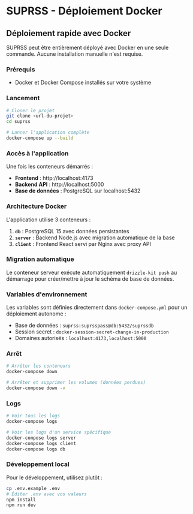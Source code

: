 # SUPRSS - Déploiement Docker

## Déploiement rapide avec Docker

SUPRSS peut être entièrement déployé avec Docker en une seule commande. Aucune installation manuelle n'est requise.

### Prérequis

- Docker et Docker Compose installés sur votre système

### Lancement

```bash
# Cloner le projet
git clone <url-du-projet>
cd suprss

# Lancer l'application complète
docker-compose up --build
```

### Accès à l'application

Une fois les conteneurs démarrés :

- **Frontend** : http://localhost:4173
- **Backend API** : http://localhost:5000
- **Base de données** : PostgreSQL sur localhost:5432

### Architecture Docker

L'application utilise 3 conteneurs :

1. **`db`** : PostgreSQL 15 avec données persistantes
2. **`server`** : Backend Node.js avec migration automatique de la base
3. **`client`** : Frontend React servi par Nginx avec proxy API

### Migration automatique

Le conteneur serveur exécute automatiquement `drizzle-kit push` au démarrage pour créer/mettre à jour le schéma de base de données.

### Variables d'environnement

Les variables sont définies directement dans `docker-compose.yml` pour un déploiement autonome :

- Base de données : `suprss:suprsspass@db:5432/suprssdb`
- Session secret : `docker-session-secret-change-in-production`
- Domaines autorisés : `localhost:4173,localhost:5000`

### Arrêt

```bash
# Arrêter les conteneurs
docker-compose down

# Arrêter et supprimer les volumes (données perdues)
docker-compose down -v
```

### Logs

```bash
# Voir tous les logs
docker-compose logs

# Voir les logs d'un service spécifique
docker-compose logs server
docker-compose logs client
docker-compose logs db
```

### Développement local

Pour le développement, utilisez plutôt :

```bash
cp .env.example .env
# Éditer .env avec vos valeurs
npm install
npm run dev
```